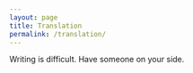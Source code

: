 ```yaml
---
layout: page
title: Translation
permalink: /translation/
---
```


Writing is difficult. Have someone on your side. 
